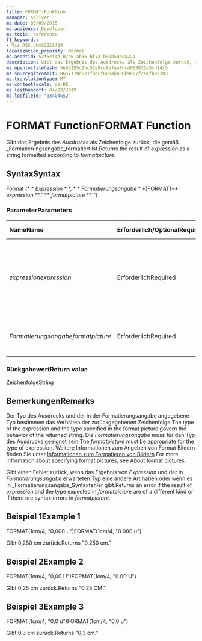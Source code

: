 ```yaml
---
title: FORMAT-Funktion
manager: soliver
ms.date: 03/09/2015
ms.audience: Developer
ms.topic: reference
f1_keywords:
- Vis_DSS.chm82251424
localization_priority: Normal
ms.assetid: 52f5ef4d-07c6-ab36-bf74-b30b50eea221
description: Gibt das Ergebnis des Ausdrucks als Zeichenfolge zurück, die gemäß Formatierungsangabe formatiert ist.
ms.openlocfilehash: 5eb2195c2bc52e9cc8e7aa8bc4068826a5cd14c5
ms.sourcegitcommit: 8657170d071f9bcf680aba50b9c07f2a4fb82283
ms.translationtype: MT
ms.contentlocale: de-DE
ms.lasthandoff: 04/28/2019
ms.locfileid: "33404652"
---
```

# <a name="format-function"></a><span data-ttu-id="7c9c2-103">FORMAT Function</span><span class="sxs-lookup"><span data-stu-id="7c9c2-103">FORMAT Function</span></span>

<span data-ttu-id="7c9c2-104">Gibt das Ergebnis des _Ausdrucks_ als Zeichenfolge zurück, die gemäß _Formatierungsangabe_formatiert ist.</span><span class="sxs-lookup"><span data-stu-id="7c9c2-104">Returns the result of  _expression_ as a string formatted according to  _formatpicture_.</span></span>
  
## <a name="syntax"></a><span data-ttu-id="7c9c2-105">Syntax</span><span class="sxs-lookup"><span data-stu-id="7c9c2-105">Syntax</span></span>

<span data-ttu-id="7c9c2-106">Format (\* \* *Expression* \* \*, \* \* *Formatierungsangabe* \* \*)</span><span class="sxs-lookup"><span data-stu-id="7c9c2-106">FORMAT(\*\* *expression* \*\*," \*\* *formatpicture* \*\* ")</span></span> 
  
### <a name="parameters"></a><span data-ttu-id="7c9c2-107">Parameter</span><span class="sxs-lookup"><span data-stu-id="7c9c2-107">Parameters</span></span>

|<span data-ttu-id="7c9c2-108">**Name**</span><span class="sxs-lookup"><span data-stu-id="7c9c2-108">**Name**</span></span>|<span data-ttu-id="7c9c2-109">**Erforderlich/Optional**</span><span class="sxs-lookup"><span data-stu-id="7c9c2-109">**Required/Optional**</span></span>|<span data-ttu-id="7c9c2-110">**Datentyp**</span><span class="sxs-lookup"><span data-stu-id="7c9c2-110">**Data Type**</span></span>|<span data-ttu-id="7c9c2-111">**Beschreibung**</span><span class="sxs-lookup"><span data-stu-id="7c9c2-111">**Description**</span></span>|
|:-----|:-----|:-----|:-----|
| <span data-ttu-id="7c9c2-112">_expression_</span><span class="sxs-lookup"><span data-stu-id="7c9c2-112">_expression_</span></span> <br/> |<span data-ttu-id="7c9c2-113">Erforderlich</span><span class="sxs-lookup"><span data-stu-id="7c9c2-113">Required</span></span>  <br/> |<span data-ttu-id="7c9c2-114">**String**</span><span class="sxs-lookup"><span data-stu-id="7c9c2-114">**String**</span></span> <br/> |<span data-ttu-id="7c9c2-115">Eine Kombination aus Konstanten, Operatoren, Funktionen und Bezügen auf ShapeSheet-Zellen, die einen Wert ergeben.</span><span class="sxs-lookup"><span data-stu-id="7c9c2-115">A combination of constants, operators, functions, and references to ShapeSheet cells that results in a value.</span></span>  <br/> |
| <span data-ttu-id="7c9c2-116">_Formatierungsangabe_</span><span class="sxs-lookup"><span data-stu-id="7c9c2-116">_formatpicture_</span></span> <br/> |<span data-ttu-id="7c9c2-117">Erforderlich</span><span class="sxs-lookup"><span data-stu-id="7c9c2-117">Required</span></span>  <br/> |<span data-ttu-id="7c9c2-118">**String**</span><span class="sxs-lookup"><span data-stu-id="7c9c2-118">**String**</span></span> <br/> |<span data-ttu-id="7c9c2-119">Die Formatierungsangabe zum Formatieren der Zeichenfolge.</span><span class="sxs-lookup"><span data-stu-id="7c9c2-119">The format picture used to fomat the string.</span></span>  <br/> |
   
### <a name="return-value"></a><span data-ttu-id="7c9c2-120">Rückgabewert</span><span class="sxs-lookup"><span data-stu-id="7c9c2-120">Return value</span></span>

<span data-ttu-id="7c9c2-121">Zeichenfolge</span><span class="sxs-lookup"><span data-stu-id="7c9c2-121">String</span></span>
  
## <a name="remarks"></a><span data-ttu-id="7c9c2-122">Bemerkungen</span><span class="sxs-lookup"><span data-stu-id="7c9c2-122">Remarks</span></span>

<span data-ttu-id="7c9c2-123">Der Typ des Ausdrucks und der in der Formatierungsangabe angegebene Typ bestimmen das Verhalten der zurückgegebenen Zeichenfolge.</span><span class="sxs-lookup"><span data-stu-id="7c9c2-123">The type of the expression and the type specified in the format picture govern the behavior of the returned string.</span></span> <span data-ttu-id="7c9c2-124">Die _Formatierungsangabe_ muss für den Typ des Ausdrucks geeignet sein.</span><span class="sxs-lookup"><span data-stu-id="7c9c2-124">The  _formatpicture_ must be appropriate for the type of expression.</span></span> <span data-ttu-id="7c9c2-125">Weitere Informationen zum Angeben von Format Bildern finden Sie unter [Informationen zum Formatieren von Bildern](about-format-pictures.md).</span><span class="sxs-lookup"><span data-stu-id="7c9c2-125">For more information about specifying format pictures, see [About format pictures](about-format-pictures.md).</span></span>
  
<span data-ttu-id="7c9c2-126">Gibt einen Fehler zurück, wenn das Ergebnis von _Expression_ und der in _Formatierungsangabe_ erwarteten Typ eine andere Art haben oder wenn es in _Formatierungsangabe_Syntaxfehler gibt.</span><span class="sxs-lookup"><span data-stu-id="7c9c2-126">Returns an error if the result of  _expression_ and the type expected in  _formatpicture_ are of a different kind or if there are syntax errors in  _formatpicture_.</span></span>
  
## <a name="example-1"></a><span data-ttu-id="7c9c2-127">Beispiel 1</span><span class="sxs-lookup"><span data-stu-id="7c9c2-127">Example 1</span></span>

<span data-ttu-id="7c9c2-128">FORMAT(1cm/4, "0,000 u")</span><span class="sxs-lookup"><span data-stu-id="7c9c2-128">FORMAT(1cm/4, "0.000 u")</span></span>
  
<span data-ttu-id="7c9c2-129">Gibt 0,250 cm zurück.</span><span class="sxs-lookup"><span data-stu-id="7c9c2-129">Returns "0.250 cm."</span></span>
  
## <a name="example-2"></a><span data-ttu-id="7c9c2-130">Beispiel 2</span><span class="sxs-lookup"><span data-stu-id="7c9c2-130">Example 2</span></span>

<span data-ttu-id="7c9c2-131">FORMAT(1cm/4, "0,00 U")</span><span class="sxs-lookup"><span data-stu-id="7c9c2-131">FORMAT(1cm/4, "0.00 U")</span></span>
  
<span data-ttu-id="7c9c2-132">Gibt 0,25 cm zurück.</span><span class="sxs-lookup"><span data-stu-id="7c9c2-132">Returns "0.25 CM."</span></span>
  
## <a name="example-3"></a><span data-ttu-id="7c9c2-133">Beispiel 3</span><span class="sxs-lookup"><span data-stu-id="7c9c2-133">Example 3</span></span>

<span data-ttu-id="7c9c2-134">FORMAT(1cm/4, "0,0 u")</span><span class="sxs-lookup"><span data-stu-id="7c9c2-134">FORMAT(1cm/4, "0.0 u")</span></span>
  
<span data-ttu-id="7c9c2-135">Gibt 0.3 cm zurück.</span><span class="sxs-lookup"><span data-stu-id="7c9c2-135">Returns "0.3 cm."</span></span>
  

